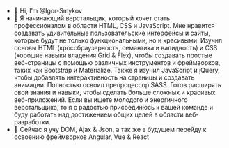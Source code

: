 - 👋 Hi, I’m @Igor-Smykov
- 👀 Я начинающий верстальщик, который хочет стать профессионалом в области HTML, CSS и JavaScript. Мне нравится создавать удивительные пользовательские интерфейсы и сайты, которые будут не только функциональными, но и красивыми.
Изучил основы HTML (кроссбраузерность, семантика и валидность) и CSS (хорошие навыки владения Grid & Flex), чтобы создавать простые веб-страницы с помощью различных инструментов и фреймворков, таких как Bootstrap и Materialize. Также я изучил JavaScript и jQuery, чтобы добавлять интерактивность на страницы и создавать анимации.
Полностью освоил препроцессор SASS.
Готов расширять свои знания и навыки, чтобы сделать больше сложных и красивых веб-приложений. Если вы ищете молодого и энергичного верстальщика, то я с радостью присоединюсь к вашей команде и буду работать над достижением общих целей в области веб-разработки.
- 🌱 Сейчас я учу DOM, Ajax & Json, а так же в будущем перейду к освоению фреймворков Angular, Vue & React
<!---
Igor-Smykov/Igor-Smykov is a ✨ special ✨ repository because its `README.md` (this file) appears on your GitHub profile.
You can click the Preview link to take a look at your changes.
--->
